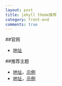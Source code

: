 ```yaml
---
layout: post
title: jekyll theme推荐
category: front-end
comments: true
---
```


##官网
- <a href="http://jekyllthemes.org/">地址</a>

##推荐主题
- <a href="http://jekyllthemes.org/themes/type-theme/">地址</a>，<a href="http://zhwbqd.github.io/">示例</a>
- <a href="http://jekyllthemes.org/themes/architect/">地址</a>，<a href="http://walterinsh.github.io/">示例</a>

